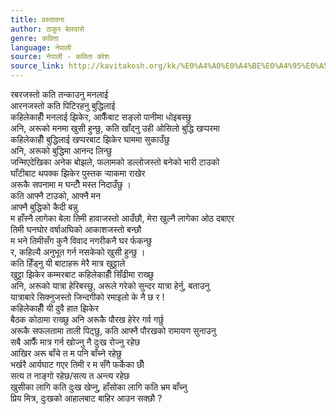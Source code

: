 ```yaml
---
title: प्रस्तावना
author: ठाकुर बेलवासे
genre: कविता
language: नेपाली
source: नेपाली - कविता कोश
source_link: http://kavitakosh.org/kk/%E0%A4%A0%E0%A4%BE%E0%A4%95%E0%A5%81%E0%A4%B0_%E0%A4%AC%E0%A5%87%E0%A4%B2%E0%A4%B5%E0%A4%BE%E0%A4%B8%E0%A5%87
---
```


रबरजस्तो कति तन्काउनु मनलाई  
आरनजस्तो कति पिटिरहनु बुद्धिलाई  
कहिलेकाहीँ मनलाई झिकेर, आफैँबाट सङ्लो पानीमा धोइबस्छु  
अनि, अरूको मनमा खुसी हुन्छु, कति खाँद्नु उही ओसिलो बुद्धि खप्परमा  
कहिलेकाहीँ बुद्धिलाई खप्परबाट झिकेर घाममा सुकाउँछु  
अनि, अरूको बुद्धिमा आनन्द लिन्छु  
जन्मिएदेखिका अनेक बोझले, फलामको डल्लोजस्तो बनेको भारी टाउको  
घाँटीबाट थपक्क झिकेर पुस्तक र्‍याकमा राखेर  
अरूकै सपनामा म घन्टौँ मस्त निदाउँछु ।  
कति आफ्नै टाउको, आफ्नै मन  
आफ्नै बुद्धिको कैदी बन्नु  
म हाँस्नै लागेका बेला तिमी हावाजस्तो आउँछौ, मेरा खुल्नै लागेका ओठ दबाएर  
तिमी घनघोर वर्षाअघिको आकाशजस्तो बन्छौ  
म भने तिमीसँग कुनै विवाद नगरीकनै घर र्फकन्छु  
र, कहिल्यै अनुभूत गर्न नसकेको खुसी हुन्छु ।  
कति हिँड्नु यी बाटाहरू मेरै मात्र खुट्टाले  
खुट्टा झिकेर कम्मरबाट कहिलेकाहीँ सिँढीमा राख्छु  
अनि, अरूको यात्रा हेरिबस्छु, अरूले गरेको सुन्दर यात्रा हेर्नु, बताउनु  
यात्राबारे सिक्नुजस्तो जिन्दगीको रमाइलो के नै छ र !  
कहिलेकाहीँ यी दुवै हात झिकेर  
बैठक कोठामा राख्छु अनि अरूकै पौरख हेरेर गर्व गर्छु  
अरूकै सफलतामा ताली पिट्छु, कति आफ्नै पौरखको रामायण सुनाउनु  
सबै आफैँ मात्र गर्न खोज्नु नै दुःख रोज्नु रहेछ  
आखिर अरू बाँचे त म पनि बाँच्ने रहेछु  
भर्खरै आर्यघाट गएर तिमी र म सँगै फर्केका छौँ  
सत्य त नाङ्गो रहेछ/सत्य त अन्त्य रहेछ  
खुसीका लागि कति दुःख खेप्नु, हाँसोका लागि कति भ्रम बाँच्नु  
प्रिय मित्र, दुःखको आहालबाट बाहिर आउन सक्छौ ?
